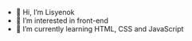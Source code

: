 - 👋 Hi, I’m Lisyenok
- 👀 I’m interested in front-end
- 🌱 I’m currently learning HTML, CSS and JavaScript


<!---
Lisyenok/Lisyenok is a ✨ special ✨ repository because its `README.md` (this file) appears on your GitHub profile.
You can click the Preview link to take a look at your changes.
--->
